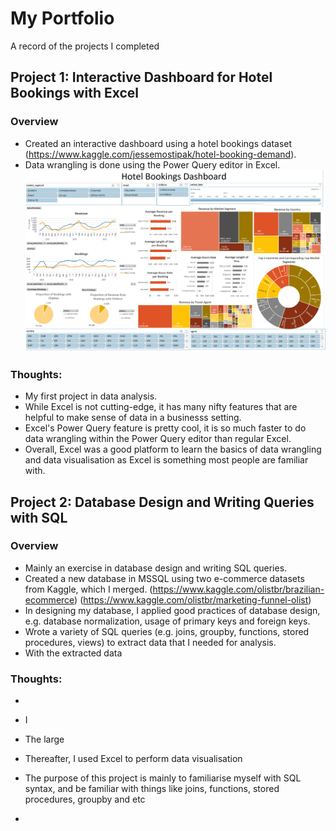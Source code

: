 # My Portfolio
A record of the projects I completed

## Project 1: Interactive Dashboard for Hotel Bookings with Excel
### Overview
* Created an interactive dashboard using a hotel bookings dataset (https://www.kaggle.com/jessemostipak/hotel-booking-demand).
* Data wrangling is done using the Power Query editor in Excel.
![](images/Hotel%20Bookings%20Dashboard.png)

### Thoughts:
* My first project in data analysis.
* While Excel is not cutting-edge, it has many nifty features that are helpful to make sense of data in a businesss setting.
* Excel's Power Query feature is pretty cool, it is so much faster to do data wrangling within the Power Query editor than regular Excel. 
* Overall, Excel was a good platform to learn the basics of data wrangling and data visualisation as Excel is something most people are familiar with.

## Project 2: Database Design and Writing Queries with SQL

### Overview
* Mainly an exercise in database design and writing SQL queries.
* Created a new database in MSSQL using two e-commerce datasets from Kaggle, which I merged. (https://www.kaggle.com/olistbr/brazilian-ecommerce) (https://www.kaggle.com/olistbr/marketing-funnel-olist)
* In designing my database, I applied good practices of database design, e.g. database normalization, usage of primary keys and foreign keys.
* Wrote a variety of SQL queries (e.g. joins, groupby, functions, stored procedures, views) to extract data that I needed for analysis.
* With the extracted data 



### Thoughts:
* 
* I
* The large


* Thereafter, I used Excel to perform data visualisation
* The purpose of this project is mainly to familiarise myself with SQL syntax, and be familiar with things like joins, functions, stored procedures, groupby and etc
* 
